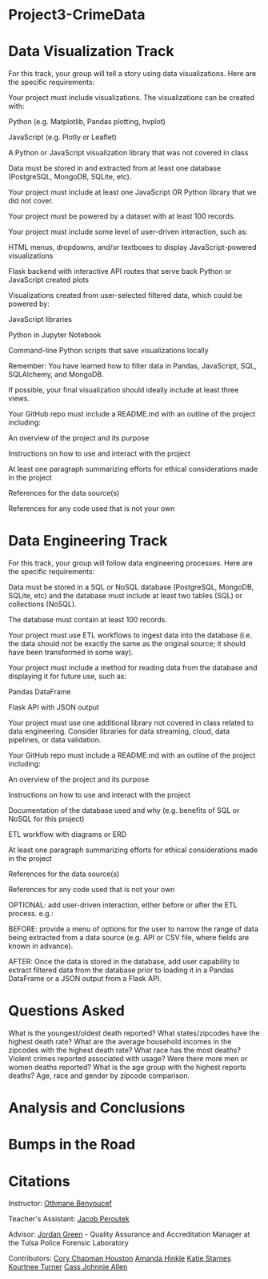 # Project3-CrimeData

# **Data Visualization Track**

For this track, your group will tell a story using data visualizations. Here are the specific requirements:

Your project must include visualizations. The visualizations can be created with:

Python (e.g. Matplotlib, Pandas plotting, hvplot)

JavaScript (e.g. Plotly or Leaflet)

A Python or JavaScript visualization library that was not covered in class

Data must be stored in and extracted from at least one database (PostgreSQL, MongoDB, SQLite, etc).

Your project must include at least one JavaScript OR Python library that we did not cover.

Your project must be powered by a dataset with at least 100 records.

Your project must include some level of user-driven interaction, such as:

HTML menus, dropdowns, and/or textboxes to display JavaScript-powered visualizations

Flask backend with interactive API routes that serve back Python or JavaScript created plots

Visualizations created from user-selected filtered data, which could be powered by:

JavaScript libraries

Python in Jupyter Notebook

Command-line Python scripts that save visualizations locally

Remember: You have learned how to filter data in Pandas, JavaScript, SQL, SQLAlchemy, and MongoDB.

If possible, your final visualization should ideally include at least three views.

Your GitHub repo must include a README.md with an outline of the project including:

An overview of the project and its purpose

Instructions on how to use and interact with the project

At least one paragraph summarizing efforts for ethical considerations made in the project

References for the data source(s)

References for any code used that is not your own

# **Data Engineering Track**

For this track, your group will follow data engineering processes. Here are the specific requirements:

Data must be stored in a SQL or NoSQL database (PostgreSQL, MongoDB, SQLite, etc) and the database must include at least two tables (SQL) or collections (NoSQL).

The database must contain at least 100 records.

Your project must use ETL workflows to ingest data into the database (i.e. the data should not be exactly the same as the original source; it should have been transformed in some way).

Your project must include a method for reading data from the database and displaying it for future use, such as:

Pandas DataFrame

Flask API with JSON output

Your project must use one additional library not covered in class related to data engineering. Consider libraries for data streaming, cloud, data pipelines, or data validation.

Your GitHub repo must include a README.md with an outline of the project including:

An overview of the project and its purpose

Instructions on how to use and interact with the project

Documentation of the database used and why (e.g. benefits of SQL or NoSQL for this project)

ETL workflow with diagrams or ERD

At least one paragraph summarizing efforts for ethical considerations made in the project

References for the data source(s)

References for any code used that is not your own

OPTIONAL: add user-driven interaction, either before or after the ETL process. e.g.:

BEFORE: provide a menu of options for the user to narrow the range of data being extracted from a data source (e.g. API or CSV file, where fields are known in advance).

AFTER: Once the data is stored in the database, add user capability to extract filtered data from the database prior to loading it in a Pandas DataFrame or a JSON output from a Flask API.

# **Questions Asked**
What is the youngest/oldest death reported?
What states/zipcodes have the highest death rate?
What are the average household incomes in the zipcodes with the highest death rate?
What race has the most deaths?
Violent crimes reported associated with usage?
Were there more men or women deaths reported?
What is the age group with the highest reports deaths?
Age, race and gender by zipcode comparison.


# **Analysis and Conclusions**

# **Bumps in the Road**

# **Citations**

Instructor: [Othmane Benyoucef](https://www.linkedin.com/in/othmane-benyoucef-219a8637/)

Teacher's Assistant: [Jacob Peroutek](https://www.linkedin.com/in/jperoutek/)

Advisor: [Jordan Green](https://www.linkedin.com/in/jordan-green-138ba0a9/) - Quality Assurance and Accreditation Manager at the Tulsa Police Forensic Laboratory

Contributors: [Cory Chapman Houston](https://www.linkedin.com/in/thatcorygirl/) [Amanda Hinkle](https://www.linkedin.com/in/amanda-hinkle-9105941b6/) [Katie Starnes](https://www.linkedin.com/in/katie-starnes-7aa037204/) [Kourtnee Turner](https://www.linkedin.com/in/kourtneet/) [Cass Johnnie Allen](https://www.linkedin.com/in/cass-allen-dedicated-quicklearner-peopleperson/)

